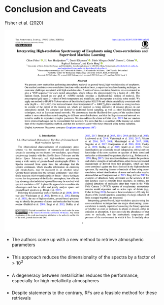 # Conclusion and Caveats

Fisher et al. (2020)

<div class="grid grid-cols-2 justify-center justify-items-center items-start">
<div>  
<a href="https://iopscience.iop.org/article/10.3847/1538-3881/ab7a92/pdf" target="_blank">
  <img src="/images/Fisher_2020_AJ_159_192-01.png" class="max-h-95 shadow-xl hover:shadow-2xl ease-in-out duration-400" />
</a>
</div>
<div class="mt-5 list">

* The authors come up with a new method to retrieve atmospheric parameters 
* This approach reduces the dimensionality of the spectra by a factor of $>10^3$
* A degeneracy between metallicities reduces the performance, especially for high metallicity atmospheres
* Despite statements to the contrary, RFs are a feasible method for these retrievals

</div>
</div>

<style>
  a {
    border-style: none !important;
  }

  a:hover {
    border-style: none !important;
  }

  .list li{
    margin-bottom: 1.4rem !important;
  }
</style>

